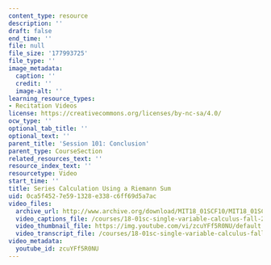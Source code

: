 ```yaml
---
content_type: resource
description: ''
draft: false
end_time: ''
file: null
file_size: '177993725'
file_type: ''
image_metadata:
  caption: ''
  credit: ''
  image-alt: ''
learning_resource_types:
- Recitation Videos
license: https://creativecommons.org/licenses/by-nc-sa/4.0/
ocw_type: ''
optional_tab_title: ''
optional_text: ''
parent_title: 'Session 101: Conclusion'
parent_type: CourseSection
related_resources_text: ''
resource_index_text: ''
resourcetype: Video
start_time: ''
title: Series Calculation Using a Riemann Sum
uid: 0ca5f452-7e59-1328-e338-c6ff69d5a7ac
video_files:
  archive_url: http://www.archive.org/download/MIT18_01SCF10/MIT18_01SCF10Rec_83_300k.mp4
  video_captions_file: /courses/18-01sc-single-variable-calculus-fall-2010/55aae3007e9e5299a7b8d862d905013a_zcuYFf5R0NU.vtt
  video_thumbnail_file: https://img.youtube.com/vi/zcuYFf5R0NU/default.jpg
  video_transcript_file: /courses/18-01sc-single-variable-calculus-fall-2010/706b5a90504386ab4a678e58f60480d7_zcuYFf5R0NU.pdf
video_metadata:
  youtube_id: zcuYFf5R0NU
---
```

